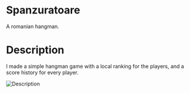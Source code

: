 # Spanzuratoare
A romanian hangman.
# Description
I made a simple hangman game with a local ranking for the players, and a score history for every player.

![Description](https://i.ibb.co/Jk9hNpp/game-Screen.png)
